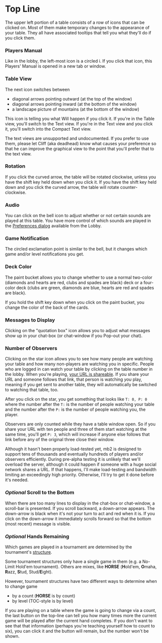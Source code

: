 # Top Line

The upper left portion of a table consists of a row of icons that can be
clicked on. Most of them make temporary changes to the appearance of
your table. They all have associated tooltips that tell you what they'll
do if you click them.

### Players Manual

Like in the lobby, the left-most icon is a circled i.  If you click
that icon, this Players' Manual is opened in a new tab or window.

### Table View

The next icon switches between
* diagonal arrows pointing outward (at the top of the window)
* diagonal arrows pointing inward (at the bottom of the window)
* a landscape picture of mountains (at the bottom of the window)

This icon is telling you what Will happen if you click it. If you're in the Table
view, you'll switch to the Text view.  If you're in the Text view and you
click it, you'll switch into the Compact Text view.

The text views are unsupported and undocumented. If you prefer to use
them, please let Cliff (aka deadhead) know what causes your preference
so that he can improve the graphical view to the point that you'll
prefer that to the text view.

### Rotation

If you click the curved arrow, the table will be rotated clockwise,
unless you have the shift key held down when you click it. If you have
the shift key held down and you click the curved arrow, the table will
rotate counter-clockwise.

### Audio

You can click on the bell icon to adjust whether or not certain sounds
are played at this table. You have more control of which sounds are
played in the [Preferences dialog](../lobby/preferences.html)
available from the Lobby.

### Game Notification

The circled exclamation point is similar to the bell, but it changes
which game and/or level notifications you get.

### Deck Color

The paint bucket allows you to change whether to use a normal two-color
(diamonds and hearts are red, clubs and spades are black) deck or a
four-color deck (clubs are green, diamonds are blue, hearts are red and
spades are black).

If you hold the shift key down when you click on the paint bucket, you
change the color of the back of the cards.

### Messages to Display

Clicking on the "quotation box" icon allows you to adjust what messages show
up in your chat-box (or chat-window if you Pop-out your chat).

### Number of Observers

Clicking on the star icon allows you to see how many people are
watching your table and how many non-players are watching you in
specific. People who are logged in can watch your table by clicking on
the table number in the lobby.  When you're playing, [your URL is
shareable](./shareable-urls.md). If you share your URL and someone
follows that link, that person is watching _you_ play, meaning if you
get sent to another table, they will automatically be switched to
watching that table, too.

After you click on the star, you get something that looks like `T: 0,
P: 0` where the number after the `T:` is the number of people watching
your table and the number after the `P:` is the number of people
watching you, the player.

Observers are only counted while they have a table window open.  So if
you share your URL with ten people and three of them start watching at
the same time, you'll get `P: 3`, which will increase if anyone else
follows that link before any of the original three close their window.

Although it hasn't been properly load-tested yet, mb2 is designed to
support tens of thousands and eventually hundreds of players and/or
observers efficiently.  During pre-alpha testing it is unlikely that
we'll overload the server, although it could happen if someone with a
huge social network shares a URL.  If that happens, I'll make
load-testing and bandwidth limiting an exceedingly high priority.
Otherwise, I'll try to get it done before it's needed.

### _Optional_ Scroll to the Bottom

When there are too many lines to display in the chat-box or
chat-window, a scroll-bar is presented. If you scroll backward, a
down-arrow appears.  The down-arrow is black when it's not your turn
to act and red when it is.  If you click on the down-arrow it
immediately scrolls forward so that the bottom (most recent) message
is visible.

### _Optional_ Hands Remaining

Which games are played in a tournament are determined by the
tournament's [structure](/tournaments/structures.md).

Some
tournament structures only have a single game in them (e.g. a No-Limit
Hold'em tournament). Others are mixes, like **HORSE** (**H**old'em,
**O**maha, **R**azz, **S**tud, Stud/**E**ight).

However, tournament structures have two different ways to determine when
to change game
* by a count (**HORSE** is by count)
* by level (TOC-style is by level)

If you are playing on a table where the game is going to change via a
count, the last button on the top-line can tell you how many times
more the current game will be played after the current hand completes.
If you don't want to see that that information (perhaps you're teaching
yourself how to count to six), you can click it and the button will
remain, but the number won't be shown.
